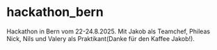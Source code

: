 # hackathon_bern
Hackathon in Bern vom 22-24.8.2025. Mit Jakob als Teamchef, Phileas Nick, Nils und Valery als Praktikant(Danke für den Kaffee Jakob!).
